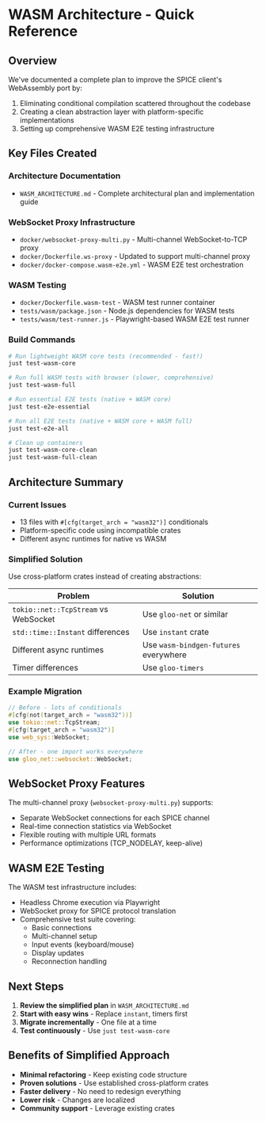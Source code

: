 # WASM Architecture - Quick Reference

## Overview

We've documented a complete plan to improve the SPICE client's WebAssembly port by:
1. Eliminating conditional compilation scattered throughout the codebase
2. Creating a clean abstraction layer with platform-specific implementations
3. Setting up comprehensive WASM E2E testing infrastructure

## Key Files Created

### Architecture Documentation
- `WASM_ARCHITECTURE.md` - Complete architectural plan and implementation guide

### WebSocket Proxy Infrastructure
- `docker/websocket-proxy-multi.py` - Multi-channel WebSocket-to-TCP proxy
- `docker/Dockerfile.ws-proxy` - Updated to support multi-channel proxy
- `docker/docker-compose.wasm-e2e.yml` - WASM E2E test orchestration

### WASM Testing
- `docker/Dockerfile.wasm-test` - WASM test runner container
- `tests/wasm/package.json` - Node.js dependencies for WASM tests
- `tests/wasm/test-runner.js` - Playwright-based WASM E2E test runner

### Build Commands
```bash
# Run lightweight WASM core tests (recommended - fast!)
just test-wasm-core

# Run full WASM tests with browser (slower, comprehensive)
just test-wasm-full

# Run essential E2E tests (native + WASM core)
just test-e2e-essential

# Run all E2E tests (native + WASM core + WASM full)
just test-e2e-all

# Clean up containers
just test-wasm-core-clean
just test-wasm-full-clean
```

## Architecture Summary

### Current Issues
- 13 files with `#[cfg(target_arch = "wasm32")]` conditionals
- Platform-specific code using incompatible crates
- Different async runtimes for native vs WASM

### Simplified Solution
Use cross-platform crates instead of creating abstractions:

| Problem | Solution |
|---------|----------|
| `tokio::net::TcpStream` vs WebSocket | Use `gloo-net` or similar |
| `std::time::Instant` differences | Use `instant` crate |
| Different async runtimes | Use `wasm-bindgen-futures` everywhere |
| Timer differences | Use `gloo-timers` |

### Example Migration
```rust
// Before - lots of conditionals
#[cfg(not(target_arch = "wasm32"))]
use tokio::net::TcpStream;
#[cfg(target_arch = "wasm32")]
use web_sys::WebSocket;

// After - one import works everywhere
use gloo_net::websocket::WebSocket;
```

## WebSocket Proxy Features

The multi-channel proxy (`websocket-proxy-multi.py`) supports:
- Separate WebSocket connections for each SPICE channel
- Real-time connection statistics via WebSocket
- Flexible routing with multiple URL formats
- Performance optimizations (TCP_NODELAY, keep-alive)

## WASM E2E Testing

The WASM test infrastructure includes:
- Headless Chrome execution via Playwright
- WebSocket proxy for SPICE protocol translation
- Comprehensive test suite covering:
  - Basic connections
  - Multi-channel setup
  - Input events (keyboard/mouse)
  - Display updates
  - Reconnection handling

## Next Steps

1. **Review the simplified plan** in `WASM_ARCHITECTURE.md`
2. **Start with easy wins** - Replace `instant`, timers first
3. **Migrate incrementally** - One file at a time
4. **Test continuously** - Use `just test-wasm-core`

## Benefits of Simplified Approach

- **Minimal refactoring** - Keep existing code structure
- **Proven solutions** - Use established cross-platform crates
- **Faster delivery** - No need to redesign everything
- **Lower risk** - Changes are localized
- **Community support** - Leverage existing crates